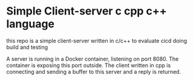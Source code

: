 # Simple Client-server c cpp c++ language 
this repo is a simple client-server written in c/c++ to evaluate cicd doing build and testing

A server is running in a Docker container, listening on port 8080. The container is exposing this port outside.
The client written in cpp is connecting and sending a buffer to this server and a reply is returned.
